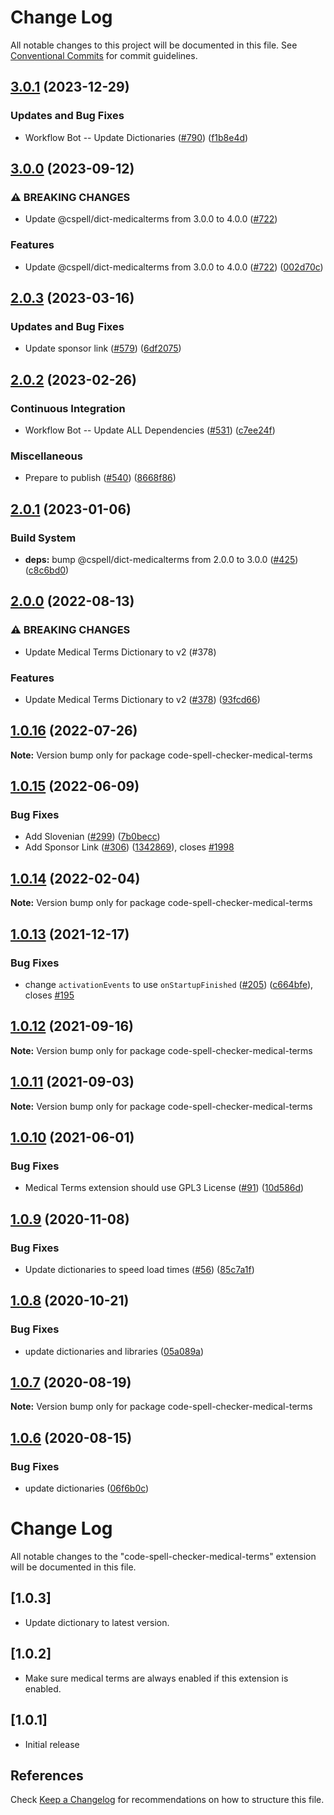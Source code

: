 # Change Log

All notable changes to this project will be documented in this file.
See [Conventional Commits](https://conventionalcommits.org) for commit guidelines.

## [3.0.1](https://github.com/streetsidesoftware/vscode-cspell-dict-extensions/compare/code-spell-checker-medical-terms@3.0.0...code-spell-checker-medical-terms@3.0.1) (2023-12-29)


### Updates and Bug Fixes

* Workflow Bot -- Update Dictionaries ([#790](https://github.com/streetsidesoftware/vscode-cspell-dict-extensions/issues/790)) ([f1b8e4d](https://github.com/streetsidesoftware/vscode-cspell-dict-extensions/commit/f1b8e4d7a12adb4443302b011eb27e6e988f3ad7))

## [3.0.0](https://github.com/streetsidesoftware/vscode-cspell-dict-extensions/compare/code-spell-checker-medical-terms@2.0.3...code-spell-checker-medical-terms@3.0.0) (2023-09-12)


### ⚠ BREAKING CHANGES

* Update @cspell/dict-medicalterms from 3.0.0 to 4.0.0 ([#722](https://github.com/streetsidesoftware/vscode-cspell-dict-extensions/issues/722))

### Features

* Update @cspell/dict-medicalterms from 3.0.0 to 4.0.0 ([#722](https://github.com/streetsidesoftware/vscode-cspell-dict-extensions/issues/722)) ([002d70c](https://github.com/streetsidesoftware/vscode-cspell-dict-extensions/commit/002d70ca34a1f379f431b7315a0341eb76d2a3b9))

## [2.0.3](https://github.com/streetsidesoftware/vscode-cspell-dict-extensions/compare/code-spell-checker-medical-terms@2.0.2...code-spell-checker-medical-terms@2.0.3) (2023-03-16)


### Updates and Bug Fixes

* Update sponsor link ([#579](https://github.com/streetsidesoftware/vscode-cspell-dict-extensions/issues/579)) ([6df2075](https://github.com/streetsidesoftware/vscode-cspell-dict-extensions/commit/6df2075cda94e9253a1f11d5dcf63e73a49b8edd))

## [2.0.2](https://github.com/streetsidesoftware/vscode-cspell-dict-extensions/compare/code-spell-checker-medical-terms@2.0.1...code-spell-checker-medical-terms@2.0.2) (2023-02-26)


### Continuous Integration

* Workflow Bot -- Update ALL Dependencies ([#531](https://github.com/streetsidesoftware/vscode-cspell-dict-extensions/issues/531)) ([c7ee24f](https://github.com/streetsidesoftware/vscode-cspell-dict-extensions/commit/c7ee24f30552a6e8904a8d489b8a76ddcd3eedec))


### Miscellaneous

* Prepare to publish ([#540](https://github.com/streetsidesoftware/vscode-cspell-dict-extensions/issues/540)) ([8668f86](https://github.com/streetsidesoftware/vscode-cspell-dict-extensions/commit/8668f86b5fe3bf076cc44db54ec9b15d2f137623))

## [2.0.1](https://github.com/streetsidesoftware/vscode-cspell-dict-extensions/compare/code-spell-checker-medical-terms@2.0.0...code-spell-checker-medical-terms@2.0.1) (2023-01-06)


### Build System

* **deps:** bump @cspell/dict-medicalterms from 2.0.0 to 3.0.0 ([#425](https://github.com/streetsidesoftware/vscode-cspell-dict-extensions/issues/425)) ([c8c6bd0](https://github.com/streetsidesoftware/vscode-cspell-dict-extensions/commit/c8c6bd09d3613bc31b7d89947c3c2a7cf63216ef))

## [2.0.0](https://github.com/streetsidesoftware/vscode-cspell-dict-extensions/compare/code-spell-checker-medical-terms@1.0.16...code-spell-checker-medical-terms@2.0.0) (2022-08-13)


### ⚠ BREAKING CHANGES

* Update Medical Terms Dictionary to v2 (#378)

### Features

* Update Medical Terms Dictionary to v2 ([#378](https://github.com/streetsidesoftware/vscode-cspell-dict-extensions/issues/378)) ([93fcd66](https://github.com/streetsidesoftware/vscode-cspell-dict-extensions/commit/93fcd66ae8ada88e8ac894a6845c9db15e455f34))

## [1.0.16](https://github.com/streetsidesoftware/vscode-cspell-dict-extensions/compare/code-spell-checker-medical-terms@1.0.15...code-spell-checker-medical-terms@1.0.16) (2022-07-26)

**Note:** Version bump only for package code-spell-checker-medical-terms

## [1.0.15](https://github.com/streetsidesoftware/vscode-cspell-dict-extensions/compare/code-spell-checker-medical-terms@1.0.14...code-spell-checker-medical-terms@1.0.15) (2022-06-09)

### Bug Fixes

- Add Slovenian ([#299](https://github.com/streetsidesoftware/vscode-cspell-dict-extensions/issues/299)) ([7b0becc](https://github.com/streetsidesoftware/vscode-cspell-dict-extensions/commit/7b0becc910e11e674ad32be812aa5e138b005219))
- Add Sponsor Link ([#306](https://github.com/streetsidesoftware/vscode-cspell-dict-extensions/issues/306)) ([1342869](https://github.com/streetsidesoftware/vscode-cspell-dict-extensions/commit/13428699ee20f6b6a597dd2638d5633f2a53c9cf)), closes [#1998](https://github.com/streetsidesoftware/vscode-cspell-dict-extensions/issues/1998)

## [1.0.14](https://github.com/streetsidesoftware/vscode-cspell-dict-extensions/compare/code-spell-checker-medical-terms@1.0.13...code-spell-checker-medical-terms@1.0.14) (2022-02-04)

**Note:** Version bump only for package code-spell-checker-medical-terms

## [1.0.13](https://github.com/streetsidesoftware/vscode-cspell-dict-extensions/compare/code-spell-checker-medical-terms@1.0.12...code-spell-checker-medical-terms@1.0.13) (2021-12-17)

### Bug Fixes

- change `activationEvents` to use `onStartupFinished` ([#205](https://github.com/streetsidesoftware/vscode-cspell-dict-extensions/issues/205)) ([c664bfe](https://github.com/streetsidesoftware/vscode-cspell-dict-extensions/commit/c664bfe88497c9eaf82aa5549734d99db9194001)), closes [#195](https://github.com/streetsidesoftware/vscode-cspell-dict-extensions/issues/195)

## [1.0.12](https://github.com/streetsidesoftware/vscode-cspell-dict-extensions/compare/code-spell-checker-medical-terms@1.0.11...code-spell-checker-medical-terms@1.0.12) (2021-09-16)

**Note:** Version bump only for package code-spell-checker-medical-terms

## [1.0.11](https://github.com/streetsidesoftware/vscode-cspell-dict-extensions/compare/code-spell-checker-medical-terms@1.0.10...code-spell-checker-medical-terms@1.0.11) (2021-09-03)

**Note:** Version bump only for package code-spell-checker-medical-terms

## [1.0.10](https://github.com/streetsidesoftware/vscode-cspell-dict-extensions/compare/code-spell-checker-medical-terms@1.0.9...code-spell-checker-medical-terms@1.0.10) (2021-06-01)

### Bug Fixes

- Medical Terms extension should use GPL3 License ([#91](https://github.com/streetsidesoftware/vscode-cspell-dict-extensions/issues/91)) ([10d586d](https://github.com/streetsidesoftware/vscode-cspell-dict-extensions/commit/10d586dfc735a7f6aa87c6dbf7e3e597d612d357))

## [1.0.9](https://github.com/streetsidesoftware/vscode-cspell-dict-extensions/compare/code-spell-checker-medical-terms@1.0.8...code-spell-checker-medical-terms@1.0.9) (2020-11-08)

### Bug Fixes

- Update dictionaries to speed load times ([#56](https://github.com/streetsidesoftware/vscode-cspell-dict-extensions/issues/56)) ([85c7a1f](https://github.com/streetsidesoftware/vscode-cspell-dict-extensions/commit/85c7a1f3363945594f6d86dbb7dae7f4c95a76e7))

## [1.0.8](https://github.com/streetsidesoftware/vscode-cspell-dict-extensions/compare/code-spell-checker-medical-terms@1.0.7...code-spell-checker-medical-terms@1.0.8) (2020-10-21)

### Bug Fixes

- update dictionaries and libraries ([05a089a](https://github.com/streetsidesoftware/vscode-cspell-dict-extensions/commit/05a089add3e0e3606ac1604df1539adfb272461f))

## [1.0.7](https://github.com/streetsidesoftware/vscode-cspell-dict-extensions/compare/code-spell-checker-medical-terms@1.0.6...code-spell-checker-medical-terms@1.0.7) (2020-08-19)

**Note:** Version bump only for package code-spell-checker-medical-terms

## [1.0.6](https://github.com/streetsidesoftware/vscode-cspell-dict-extensions/compare/code-spell-checker-medical-terms@1.0.5...code-spell-checker-medical-terms@1.0.6) (2020-08-15)

### Bug Fixes

- update dictionaries ([06f6b0c](https://github.com/streetsidesoftware/vscode-cspell-dict-extensions/commit/06f6b0cd9c011d55de841aa75591422a18d8a8f6))

# Change Log

All notable changes to the "code-spell-checker-medical-terms" extension will be documented in this file.

## [1.0.3]

- Update dictionary to latest version.

## [1.0.2]

- Make sure medical terms are always enabled if this extension is enabled.

## [1.0.1]

- Initial release

## References

Check [Keep a Changelog](http://keepachangelog.com/) for recommendations on how to structure this file.
